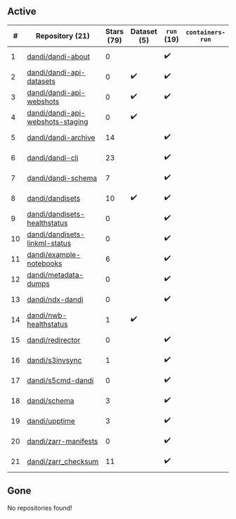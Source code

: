 ## Active
| # | Repository (21) | Stars (79) | Dataset (5) | `run` (19) | `containers-run` | Last Modified |
| --- | --- | --- | --- | --- | --- | --- |
| 1 | [dandi/dandi-about](https://github.com/dandi/dandi-about) | 0 |  | :heavy_check_mark: |  | 2025-01-22 22:07:09+00:00 |
| 2 | [dandi/dandi-api-datasets](https://github.com/dandi/dandi-api-datasets) | 0 | :heavy_check_mark: | :heavy_check_mark: |  | 2021-05-10 18:39:55+00:00 |
| 3 | [dandi/dandi-api-webshots](https://github.com/dandi/dandi-api-webshots) | 0 | :heavy_check_mark: | :heavy_check_mark: |  | 2023-09-27 12:53:14+00:00 |
| 4 | [dandi/dandi-api-webshots-staging](https://github.com/dandi/dandi-api-webshots-staging) | 0 | :heavy_check_mark: |  |  | 2021-12-20 08:47:12+00:00 |
| 5 | [dandi/dandi-archive](https://github.com/dandi/dandi-archive) | 14 |  | :heavy_check_mark: |  | 2025-02-06 02:57:29+00:00 |
| 6 | [dandi/dandi-cli](https://github.com/dandi/dandi-cli) | 23 |  | :heavy_check_mark: |  | 2025-02-03 22:56:40+00:00 |
| 7 | [dandi/dandi-schema](https://github.com/dandi/dandi-schema) | 7 |  | :heavy_check_mark: |  | 2025-02-05 20:31:49+00:00 |
| 8 | [dandi/dandisets](https://github.com/dandi/dandisets) | 10 | :heavy_check_mark: | :heavy_check_mark: |  | 2025-02-05 23:12:53+00:00 |
| 9 | [dandi/dandisets-healthstatus](https://github.com/dandi/dandisets-healthstatus) | 0 |  | :heavy_check_mark: |  | 2024-11-18 13:54:06+00:00 |
| 10 | [dandi/dandisets-linkml-status](https://github.com/dandi/dandisets-linkml-status) | 0 |  | :heavy_check_mark: |  | 2025-02-05 06:53:17+00:00 |
| 11 | [dandi/example-notebooks](https://github.com/dandi/example-notebooks) | 6 |  | :heavy_check_mark: |  | 2025-01-24 17:04:03+00:00 |
| 12 | [dandi/metadata-dumps](https://github.com/dandi/metadata-dumps) | 0 |  | :heavy_check_mark: |  | 2020-02-29 02:42:42+00:00 |
| 13 | [dandi/ndx-dandi](https://github.com/dandi/ndx-dandi) | 0 |  | :heavy_check_mark: |  | 2020-02-06 17:21:35+00:00 |
| 14 | [dandi/nwb-healthstatus](https://github.com/dandi/nwb-healthstatus) | 1 | :heavy_check_mark: |  |  | 2023-11-09 22:05:52+00:00 |
| 15 | [dandi/redirector](https://github.com/dandi/redirector) | 0 |  | :heavy_check_mark: |  | 2023-05-22 15:33:18+00:00 |
| 16 | [dandi/s3invsync](https://github.com/dandi/s3invsync) | 1 |  | :heavy_check_mark: |  | 2025-02-03 19:35:11+00:00 |
| 17 | [dandi/s5cmd-dandi](https://github.com/dandi/s5cmd-dandi) | 0 |  | :heavy_check_mark: |  | 2024-10-29 16:08:09+00:00 |
| 18 | [dandi/schema](https://github.com/dandi/schema) | 3 |  | :heavy_check_mark: |  | 2025-01-17 20:28:04+00:00 |
| 19 | [dandi/upptime](https://github.com/dandi/upptime) | 3 |  | :heavy_check_mark: |  | 2025-02-08 04:44:00+00:00 |
| 20 | [dandi/zarr-manifests](https://github.com/dandi/zarr-manifests) | 0 |  | :heavy_check_mark: |  | 2024-11-22 07:20:15+00:00 |
| 21 | [dandi/zarr_checksum](https://github.com/dandi/zarr_checksum) | 11 |  | :heavy_check_mark: |  | 2024-12-23 15:37:54+00:00 |

## Gone
No repositories found!
